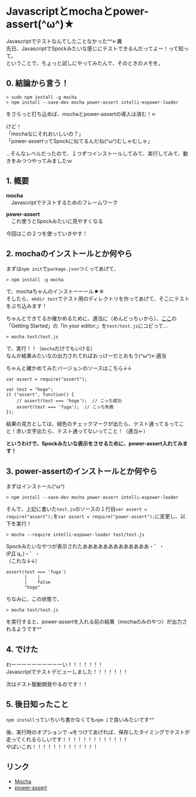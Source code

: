 # Javascriptとmochaとpower-assert(^ω^)★

Javascriptでテストなんてしたことなかった^^←糞  
先日、JavascriptでSpockみたいな感じにテストできるんだってよー！って知って。  
ということで、ちょっと試しにやってみたんで、そのときのメモを。


## 0. 結論から言う！

```
> sudo npm install -g mocha
> npm install --save-dev mocha power-assert intelli-espower-loader
```

をさらっと打ち込めば、mochaとpower-assertの導入は済む！←  

けど！  
「mochaなにそれおいしいの？」  
「power-assertってSpockに似てるんだね(^ω^)むしゃむしゃ」  

…そんなレベルだったので、１つずつインストールしてみて、実行してみて、動きをみつつやってみましたｗ


## 1. 概要

**mocha**  
　Javascriptでテストするためのフレームワーク

**power-assert**  
　これ使うとSpockみたいに見やすくなる

今回はこの２つを使っていきやす！


## 2. mochaのインストールとか何やら

まずは`npm init`で`package.json`つくってあげて、

```
> npm install -g mocha
```

で、mochaちゃんのインストーーール★☆  
そしたら、`mkdir test`でテスト用のディレクトリを作ってあげて、そこにテストをぶち込みます！

ちゃんとできてるか確かめるために、適当に（めんどっちぃから）、[ここ](http://mochajs.org/)の「Getting Started」の「In your editor:」を`test/test.js`にコピって…

```
> mocha test/test.js
```

で、実行！！（`mocha`だけでもいける）  
なんか結果みたいなの出力されてればおっけーだとおもう(^ω^)←適当

ちゃんと確かめてみたバージョンのソースはこちら↓↓

```
var assert = require("assert");

var test = "hoge";
it ("assert", function() {
    // assert(test === 'hoge');  // こっち成功
    assert(test === 'fuga');  // こっち失敗
});
```

結果の見方としては、緑色のチェックマークが出たら、テスト通ってるってこと！赤い文字出たら、テスト通ってないってこと！（適当←）

**というわけで、Spockみたいな表示をさせるために、power-assert入れてみます！**


## 3. power-assertのインストールとか何やら

まずはインストール(^ω^)

```text
> npm install --save-dev mocha power-assert intelli-espower-loader
```

そんで、上記に書いた`test.js`のソースの１行目`var assert = require("assert");`を`var assert = require("power-assert");`に変更し、以下を実行！

```
> mocha --require intelli-espower-loader test/test.js
```

Spockみたいなやつが表示されたあああああああああああああ・゜・(PД`q｡)・゜・  
（これな↓↓）

```
assert(test === 'fuga')
       |    |
       |    false
       "hoge"
```

ちなみに、この状態で、

```
> mocha test/test.js
```

を実行すると、power-assertを入れる前の結果（mochaのみのやつ）が出力されるようです^^


## 4. でけた

わーーーーーーーーーーい！！！！！！！  
Javascriptでテストデビューしました！！！！！！！

次はテスト駆動開発やるのです！！


## 5. 後日知ったこと

`npm install`っていちいち書かなくても`npm i`で良いみたいです^^

後、実行時のオプションで`-w`をつけてあげれば、保存したタイミングでテストが走ってくれるらしいです！！！！！！！！！！！！！  
やばいこれ！！！！！！！！！！！！！


## リンク

* [Mocha](http://mochajs.org/)
* [power-assert](https://github.com/power-assert-js/power-assert)
